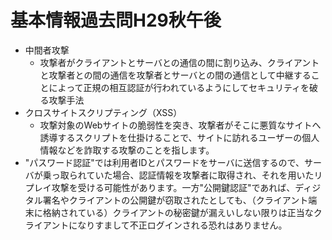 # 基本情報過去問H29秋午後

* 中間者攻撃
  * 攻撃者がクライアントとサーバとの通信の間に割り込み、クライアントと攻撃者との間の通信を攻撃者とサーバとの間の通信として中継することによって正規の相互認証が行われているようにしてセキュリティを破る攻撃手法
* クロスサイトスクリプティング（XSS）
  * 攻撃対象のWebサイトの脆弱性を突き、攻撃者がそこに悪質なサイトへ誘導するスクリプトを仕掛けることで、サイトに訪れるユーザーの個人情報などを詐取する攻撃のことを指します。
* "パスワード認証"では利用者IDとパスワードをサーバに送信するので、サーバが乗っ取られていた場合、認証情報を攻撃者に取得され、それを用いたリプレイ攻撃を受ける可能性があります。一方"公開鍵認証"であれば、ディジタル署名やクライアントの公開鍵が窃取されたとしても、（クライアント端末に格納されている）クライアントの秘密鍵が漏えいしない限りは正当なクライアントになりすまして不正ログインされる恐れはありません。
